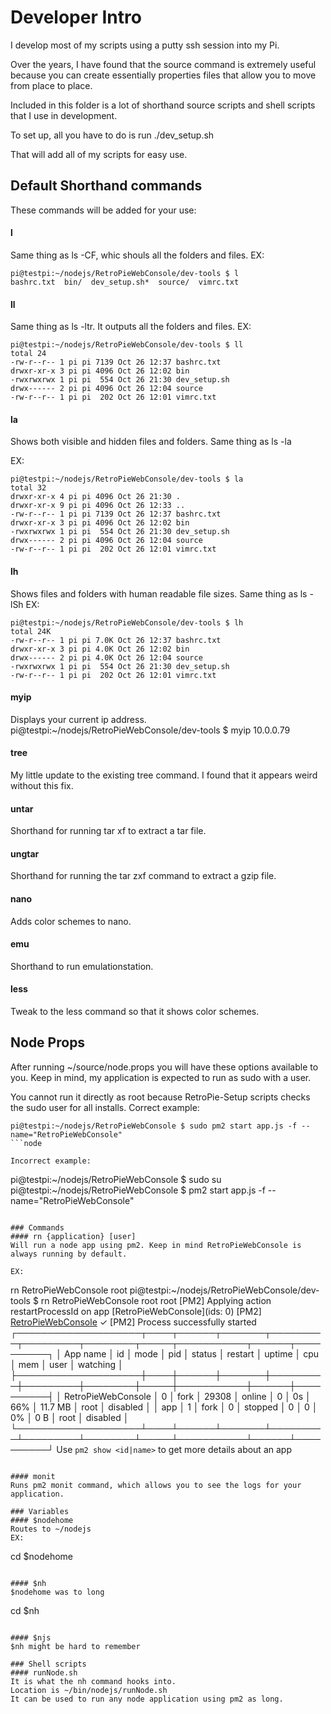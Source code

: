# Developer Intro
I develop most of my scripts using a putty ssh session into my Pi.

Over the years, I have found that the source command is extremely useful because you can create essentially properties files that allow you to move from place to place.

Included in this folder is a lot of shorthand source scripts and shell scripts that I use in development.

To set up, all you have to do is run ./dev_setup.sh

That will add all of my scripts for easy use.

## Default Shorthand commands
These commands will be added for your use:

#### l
Same thing as ls -CF, whic shouls all the folders and files.
EX:
```
pi@testpi:~/nodejs/RetroPieWebConsole/dev-tools $ l
bashrc.txt  bin/  dev_setup.sh*  source/  vimrc.txt
```

#### ll
Same thing as ls -ltr. It outputs all the folders and files.
EX:
```
pi@testpi:~/nodejs/RetroPieWebConsole/dev-tools $ ll
total 24
-rw-r--r-- 1 pi pi 7139 Oct 26 12:37 bashrc.txt
drwxr-xr-x 3 pi pi 4096 Oct 26 12:02 bin
-rwxrwxrwx 1 pi pi  554 Oct 26 21:30 dev_setup.sh
drwx------ 2 pi pi 4096 Oct 26 12:04 source
-rw-r--r-- 1 pi pi  202 Oct 26 12:01 vimrc.txt
```

#### la
Shows both visible and hidden files and folders. Same thing as ls -la

EX:
```
pi@testpi:~/nodejs/RetroPieWebConsole/dev-tools $ la
total 32
drwxr-xr-x 4 pi pi 4096 Oct 26 21:30 .
drwxr-xr-x 9 pi pi 4096 Oct 26 12:33 ..
-rw-r--r-- 1 pi pi 7139 Oct 26 12:37 bashrc.txt
drwxr-xr-x 3 pi pi 4096 Oct 26 12:02 bin
-rwxrwxrwx 1 pi pi  554 Oct 26 21:30 dev_setup.sh
drwx------ 2 pi pi 4096 Oct 26 12:04 source
-rw-r--r-- 1 pi pi  202 Oct 26 12:01 vimrc.txt
```

#### lh
Shows files and folders with human readable file sizes. Same thing as ls -lSh
EX:
```
pi@testpi:~/nodejs/RetroPieWebConsole/dev-tools $ lh
total 24K
-rw-r--r-- 1 pi pi 7.0K Oct 26 12:37 bashrc.txt
drwxr-xr-x 3 pi pi 4.0K Oct 26 12:02 bin
drwx------ 2 pi pi 4.0K Oct 26 12:04 source
-rwxrwxrwx 1 pi pi  554 Oct 26 21:30 dev_setup.sh
-rw-r--r-- 1 pi pi  202 Oct 26 12:01 vimrc.txt
```

#### myip
Displays your current ip address.
pi@testpi:~/nodejs/RetroPieWebConsole/dev-tools $ myip
10.0.0.79

#### tree
My little update to the existing tree command. I found that it appears weird without this fix.

#### untar
Shorthand for running tar xf to extract a tar file.

#### ungtar
Shorthand for running the tar zxf command to extract a gzip file.

#### nano
Adds color schemes to nano.

#### emu
Shorthand to run emulationstation.

#### less
Tweak to the less command so that it shows color schemes.

## Node Props
After running ~/source/node.props you will have these options available to you.
Keep in mind, my application is expected to run as sudo with a user.

You cannot run it directly as root because RetroPie-Setup scripts checks the sudo user for all installs.
Correct example:
```
pi@testpi:~/nodejs/RetroPieWebConsole $ sudo pm2 start app.js -f --name="RetroPieWebConsole"
```node

Incorrect example:

```
pi@testpi:~/nodejs/RetroPieWebConsole $ sudo su
pi@testpi:~/nodejs/RetroPieWebConsole $ pm2 start app.js -f --name="RetroPieWebConsole"
```

### Commands
#### rn {application} [user]
Will run a node app using pm2. Keep in mind RetroPieWebConsole is always running by default.

EX:
```
rn RetroPieWebConsole root
pi@testpi:~/nodejs/RetroPieWebConsole/dev-tools $ rn RetroPieWebConsole root
root
[PM2] Applying action restartProcessId on app [RetroPieWebConsole](ids: 0)
[PM2] [RetroPieWebConsole](0) ✓
[PM2] Process successfully started
┌────────────────────┬────┬──────┬───────┬─────────┬─────────┬────────┬─────┬───────────┬──────┬──────────┐
│ App name           │ id │ mode │ pid   │ status  │ restart │ uptime │ cpu │ mem       │ user │ watching │
├────────────────────┼────┼──────┼───────┼─────────┼─────────┼────────┼─────┼───────────┼──────┼──────────┤
│ RetroPieWebConsole │ 0  │ fork │ 29308 │ online  │ 0       │ 0s     │ 66% │ 11.7 MB   │ root │ disabled │
│ app                │ 1  │ fork │ 0     │ stopped │ 0       │ 0      │ 0%  │ 0 B       │ root │ disabled │
└────────────────────┴────┴──────┴───────┴─────────┴─────────┴────────┴─────┴───────────┴──────┴──────────┘
Use `pm2 show <id|name>` to get more details about an app
```

#### monit
Runs pm2 monit command, which allows you to see the logs for your application.

### Variables
#### $nodehome
Routes to ~/nodejs
EX:
```
cd $nodehome
```

#### $nh
$nodehome was to long 
```
cd $nh
```

#### $njs
$nh might be hard to remember

### Shell scripts
#### runNode.sh
It is what the nh command hooks into.
Location is ~/bin/nodejs/runNode.sh
It can be used to run any node application using pm2 as long.
